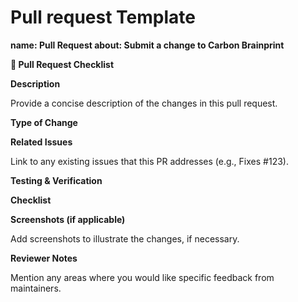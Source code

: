 # Pull request Template

  

**name: Pull Request about: Submit a change to Carbon Brainprint**

  

**🚀 Pull Request Checklist**

  

**Description**

  

Provide a concise description of the changes in this pull request.

  

**Type of Change**

  

**Related Issues**

  

Link to any existing issues that this PR addresses (e.g., Fixes #123).

  

**Testing & Verification**

  

**Checklist**

  

**Screenshots (if applicable)**

  

Add screenshots to illustrate the changes, if necessary.

  

**Reviewer Notes**

  

Mention any areas where you would like specific feedback from maintainers.